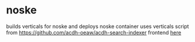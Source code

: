 # noske
builds verticals for noske and deploys noske container
uses verticals script from https://github.com/acdh-oeaw/acdh-search-indexer
frontend [here](https://bvg-main.acdh-dev.oeaw.ac.at/crystal/#open)
